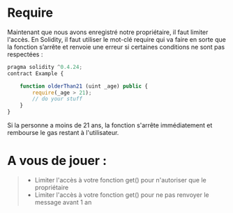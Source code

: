 # Require

Maintenant que nous avons enregistré notre propriétaire, il faut limiter l'accès.
En Solidity, il faut utiliser le mot-clé require qui va faire en sorte que la fonction s’arrête et renvoie une erreur si certaines conditions ne sont pas respectées :

```javascript
pragma solidity ^0.4.24;
contract Example {

	function olderThan21 (uint _age) public {
		require(_age > 21);
		// do your stuff
	}
}
```
Si la personne a moins de 21 ans, la fonction s'arrête immédiatement et rembourse le gas restant à l'utilisateur.

# A vous de jouer :
> * Limiter l'accès à votre fonction get() pour n'autoriser que le propriétaire
> * Limiter l'accès à votre fonction get() pour ne pas renvoyer le message avant 1 an
